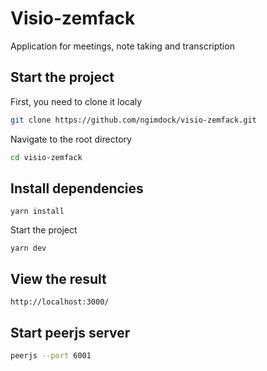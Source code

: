 # Visio-zemfack

Application for meetings, note taking and transcription

## Start the project

First, you need to clone it localy

```bash
git clone https://github.com/ngimdock/visio-zemfack.git
```

Navigate to the root directory

```bash
cd visio-zemfack
```

## Install dependencies

```
yarn install
```

Start the project

```
yarn dev
```

## View the result

```
http://localhost:3000/
```

## Start peerjs server

```bash
peerjs --port 6001
```
